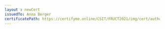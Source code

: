 ```yaml
--- 
layout : newCert 
issuedTo: Anna Berger 
certificatePath: https://certifyme.online/CSIT/FRUCT2021/img/cert/author/AnnaBerger_9f501.png
--- 
```

